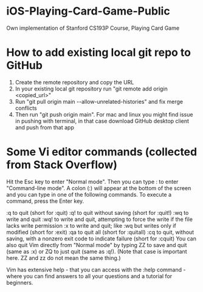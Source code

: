 # iOS-Playing-Card-Game-Public
Own implementation of Stanford CS193P Course, Playing Card Game

# How to add existing local git repo to GitHub
1. Create the remote repository and copy the URL
2. In your existing local git repository run "git remote add origin <copied_url>"
3. Run "git pull origin main --allow-unrelated-histories" and fix merge conflicts
4. Then run "git push origin main". For mac and linux you might find issue in pushing with terminal, in that case download GitHub desktop client and push from that app


# Some Vi editor commands (collected from Stack Overflow)
Hit the Esc key to enter "Normal mode". Then you can type : to enter "Command-line mode". A colon (:) will appear at the bottom of the screen and you can type in one of the following commands. To execute a command, press the Enter key.

:q to quit (short for :quit)
:q! to quit without saving (short for :quit!)
:wq to write and quit
:wq! to write and quit, attempting to force the write if the file lacks write permission
:x to write and quit; like :wq but writes only if modified (short for :exit)
:qa to quit all (short for :quitall)
:cq to quit, without saving, with a nonzero exit code to indicate failure (short for :cquit)
You can also quit Vim directly from "Normal mode" by typing ZZ to save and quit (same as :x) or ZQ to just quit (same as :q!). (Note that case is important here. ZZ and zz do not mean the same thing.)

Vim has extensive help - that you can access with the :help command - where you can find answers to all your questions and a tutorial for beginners.

